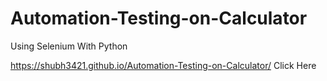 # Automation-Testing-on-Calculator
Using Selenium With Python


https://shubh3421.github.io/Automation-Testing-on-Calculator/ Click Here 
